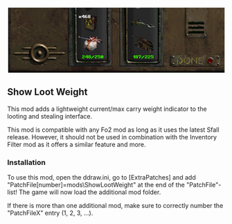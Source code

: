<p align="center"><img src="ShowLootWeight.png" alt="Show Loot Weight"/></p>

Show Loot Weight
------------------

This mod adds a lightweight current/max carry weight indicator to the looting and stealing interface.

This mod is compatible with any Fo2 mod as long as it uses the latest Sfall release. However, it should not be used in combination with the Inventory Filter mod as it offers a similar feature and more.

### Installation
To use this mod, open the ddraw.ini, go to [ExtraPatches] and add "PatchFile[number]=mods\ShowLootWeight" at the end of the "PatchFile"-list!
The game will now load the additional mod folder.

If there is more than one additional mod, make sure to correctly number the "PatchFileX" entry (1, 2, 3, ...).
